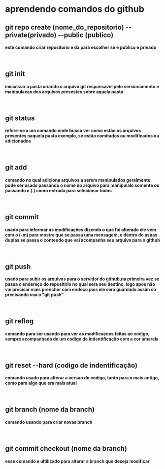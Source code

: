 
<h1>aprendendo comandos do github</h1>


<h2>git repo create (nome_do_repositorio) --private(privado) --public (publico)<br></h2>
<h4>este comando criar repositorio e da para escolher se e publico e privado</h4><br>

<h2>git init   <br></h2>
<h4> inicializar a pasta criando o arquivo git responsavel pelo versionamento e manipulacao dos arquivos presestes sobre aquela pasta</h4>
<br>

<h2>git status <br></h2>
<h4> refere-se a um comando onde busca ver como estão os arquivos presentes naquela pasta exemplo, se estão comitados ou modificados ou adicionados </h4>
<br>

<h2>git add    <br></h2>
<h4> comando no qual adiciona arquivos a serem manipulados geralmente pode ser usado passando o nome do arquivo para manipulalo somente ou passando o (.) como entrada para selecionar todos</h4>
<br>

<h2>git commit <br></h2>
<h4> usado para informar as modificações dizendo o que foi alterado  ele vem com o (-m) para mostra que se passa uma mensagem, e dentro do aspas duplas se passa o conteudo que vai acompanha seu arquivo para o github </h4>
<br>

<h2>git push   <br></h2>
<h4> usado para subir os arquivos para o servidor do github,na primeira vez se passa o endereço do repositirio no qual sera seu destino, logo apos não vai precisar mais prencher com endeço pois ele sera guardado assim so precisando usa o "git push"</h4>
<br>

<h2>git reflog <br></h2>
<h4> comando para ser usando para ver as modificaçoes feitas ao codigo, sempre acompanhada de um codigo de indentificação com a cor amarela</h4>
<br>

<h2>git reset --hard (codigo de indentificação)<br></h2>
<h4>  comando usado para alterar a versao do codigo, tanto para o mais antigo, como para algo que era mais atual </h4>
<br>

<h2>git branch (nome da branch)<br></h2>
<h4> comando usando para criar novas branch </h4>
<br>

<h2>git commit checkout (nome da branch)<br></h2>
<h4> esse comando e ultilizado para alterar a branch que deseja modificar</h4>
<br>
